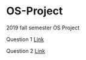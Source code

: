 # OS-Project
2019 fall semester OS Project


Question 1 [Link](q1/readMe)

Question 2 [Link](q2/README)
